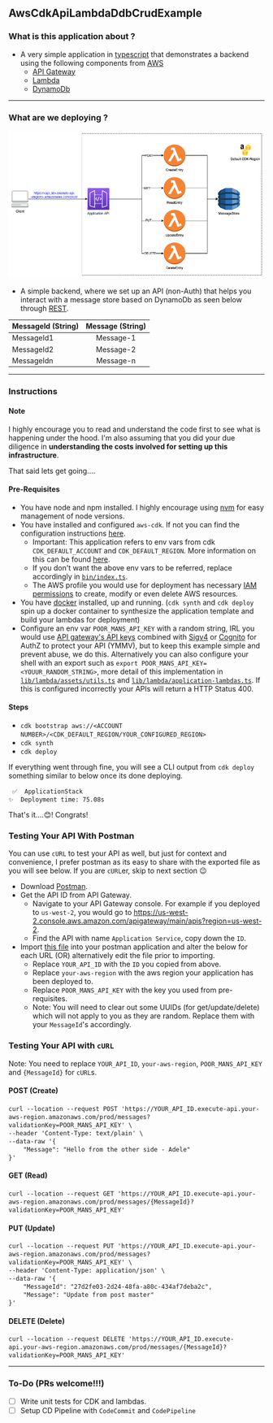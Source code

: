 ## AwsCdkApiLambdaDdbCrudExample

### What is this application about ?
* A very simple application in [typescript](https://www.typescriptlang.org) that demonstrates a backend using the following components from [AWS](https://aws.amazon.com)
  * [API Gateway](https://aws.amazon.com/api-gateway/)
  * [Lambda](https://aws.amazon.com/lambda/)
  * [DynamoDb](https://aws.amazon.com/dynamodb/)

---

### What are we deploying ?

![](diagrams/architecture.drawio.png)

* A simple backend, where we set up an API (non-Auth) that helps you interact with a message store based on DynamoDb as seen below through [REST](https://en.wikipedia.org/wiki/Representational_state_transfer).

| MessageId (String) | Message (String) | 
|--------------------|:----------------:|
| MessageId1         |    Message-1     |
| MessageId2         |    Message-2     |  
| MessageIdn         |    Message-n     |

---

### Instructions

#### Note
I highly encourage you to read and understand the code first to see what is happening under the hood. I'm also assuming that you did your due 
diligence in **understanding the costs involved for setting up this infrastructure**. 

That said lets get going....

#### Pre-Requisites
* You have node and npm installed. I highly encourage using [nvm](https://github.com/nvm-sh/nvm) for easy management of node versions. 
* You have installed and configured `aws-cdk`. If not you can find the configuration instructions [here](https://docs.aws.amazon.com/cdk/v2/guide/getting_started.html).
  * Important: This application refers to env vars from cdk `CDK_DEFAULT_ACCOUNT` and `CDK_DEFAULT_REGION`. More information on this can be found [here](https://docs.aws.amazon.com/cdk/v2/guide/environments.html).
  * If you don't want the above env vars to be referred, replace accordingly in [`bin/index.ts`](bin/index.ts).
  * The AWS profile you would use for deployment has necessary [IAM permissions](https://aws.amazon.com/iam/features/manage-permissions/) to create, modify or even delete AWS resources.
* You have [docker](https://www.docker.com) installed, up and running. (`cdk synth` and `cdk deploy` spin up a docker container to synthesize the application template and build your lambdas for deployment)
* Configure an env var `POOR_MANS_API_KEY` with a random string, IRL you would use [API gateway's API keys](https://docs.aws.amazon.com/apigateway/latest/developerguide/api-gateway-api-usage-plans.html) 
combined with [Sigv4](https://docs.aws.amazon.com/general/latest/gr/signature-version-4.html) or [Cognito](https://aws.amazon.com/cognito/) for AuthZ to protect your API (YMMV), but to keep this example simple and prevent abuse, we do this. 
Alternatively you can also configure your shell with an export such as `export POOR_MANS_API_KEY=<YOUUR_RANDOM_STRING>`, more detail of this implementation in [`lib/lambda/assets/utils.ts`](lib/lambda/assets/utils.ts) and [`lib/lambda/application-lambdas.ts`](lib/lambda/application-lambdas.ts).
If this is configured incorrectly your APIs will return a HTTP Status 400.

#### Steps
* `cdk bootstrap aws://<ACCOUNT NUMBER>/<CDK_DEFAULT_REGION/YOUR_CONFIGURED_REGION>`
* `cdk synth`
* `cdk deploy`

If everything went through fine, you will see a CLI output from `cdk deploy` something similar to below once its done deploying. 

```
 ✅  ApplicationStack
✨  Deployment time: 75.08s
```


That's it....😊! Congrats!

### Testing Your API With Postman
You can use `cURL` to test your API as well, but just for context and convenience, I prefer postman as its easy to share with the exported file as you will see below. If you are `cURL`er, skip to next section 😉
* Download [Postman](https://www.postman.com/downloads/).
* Get the API ID from API Gateway.
  * Navigate to your API Gateway console. For example if you deployed to `us-west-2`, you would go to https://us-west-2.console.aws.amazon.com/apigateway/main/apis?region=us-west-2.
  * Find the API with name `Application Service`, copy down the `ID`.
* Import [this file](postman/AwsCdkApigLambdaDdbCrudExample.postman_collection.json) into your postman application and alter the below for each URL (OR) alternatively edit the file prior to importing.
  * Replace `YOUR_API_ID` with the `ID` you copied from above.
  * Replace `your-aws-region` with the aws region your application has been deployed to.
  * Replace `POOR_MANS_API_KEY` with the key you used from pre-requisites.
  * Note: You will need to clear out some UUIDs (for get/update/delete) which will not apply to you as they are random. Replace them with your `MessageId`'s accordingly.

### Testing Your API with `cURL`
Note: You need to replace `YOUR_API_ID`, `your-aws-region`, `POOR_MANS_API_KEY` and `{MessageId}` for `cURL`s. 

#### POST (Create)
```shell
curl --location --request POST 'https://YOUR_API_ID.execute-api.your-aws-region.amazonaws.com/prod/messages?validationKey=POOR_MANS_API_KEY' \
--header 'Content-Type: text/plain' \
--data-raw '{
    "Message": "Hello from the other side - Adele"
}'
```

#### GET (Read)
```shell
curl --location --request GET 'https://YOUR_API_ID.execute-api.your-aws-region.amazonaws.com/prod/messages/{MessageId}?validationKey=POOR_MANS_API_KEY'
```

#### PUT (Update)
```shell
curl --location --request PUT 'https://YOUR_API_ID.execute-api.your-aws-region.amazonaws.com/prod/messages?validationKey=POOR_MANS_API_KEY' \
--header 'Content-Type: application/json' \
--data-raw '{
    "MessageId": "27d2fe03-2d24-48fa-a80c-434af7deba2c",
    "Message": "Update from post master"
}'
```

#### DELETE (Delete)
```shell
curl --location --request DELETE 'https://YOUR_API_ID.execute-api.your-aws-region.amazonaws.com/prod/messages/{MessageId}?validationKey=POOR_MANS_API_KEY'
```

---

### To-Do (PRs welcome!!!)
- [ ] Write unit tests for CDK and lambdas.
- [ ] Setup CD Pipeline with `CodeCommit` and `CodePipeline`